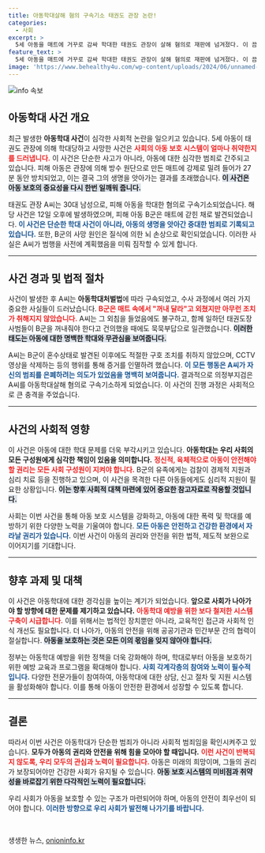 ```yaml
---
title: 아동학대살해 혐의 구속기소 태권도 관장 논란!
categories:
  - 사회
excerpt: >
  5세 아동을 매트에 거꾸로 감싸 학대한 태권도 관장이 살해 혐의로 재판에 넘겨졌다. 이 끔찍한 사건은 아동학대 신고 의무를 저버린 참담한 사례로, 조치 불이행과 증거 인멸이 드러났다. 어린이 보호를 위한 법적 처벌이 어떻게 이어질지 주목된다.
feature_text: >
  5세 아동을 매트에 거꾸로 감싸 학대한 태권도 관장이 살해 혐의로 재판에 넘겨졌다. 이 끔찍한 사건은 아동학대 신고 의무를 저버린 참담한 사례로, 조치 불이행과 증거 인멸이 드러났다. 어린이 보호를 위한 법적 처벌이 어떻게 이어질지 주목된다.
image: 'https://www.behealthy4u.com/wp-content/uploads/2024/06/unnamed-file.png'
---
```


<p><img src="https://www.behealthy4u.com/wp-content/uploads/2024/06/unnamed-file.png" alt="info 속보" /></p>

<h2 data-ke-size="size26">아동학대 사건 개요</h2>

<p data-ke-size="size16">최근 발생한 <b>아동학대 사건</b>이 심각한 사회적 논란을 일으키고 있습니다. 5세 아동이 태권도 관장에 의해 학대당하고 사망한 사건은 <b><span style="color: #ee2323;">사회의 아동 보호 시스템이 얼마나 취약한지를 드러냅니다.</span></b> 이 사건은 단순한 사고가 아니라, 아동에 대한 심각한 범죄로 간주되고 있습니다. 피해 아동은 관장에 의해 방수 원단으로 만든 매트에 강제로 밀려 들어가 27분 동안 방치되었고, 이는 결국 그의 생명을 앗아가는 결과를 초래했습니다. <b><span style="background-color: #21538527;">이 사건은 아동 보호의 중요성을 다시 한번 일깨워 줍니다.</span></b></p>

<p data-ke-size="size16">태권도 관장 A씨는 30대 남성으로, 피해 아동을 학대한 혐의로 구속기소되었습니다. 해당 사건은 12일 오후에 발생하였으며, 피해 아동 B군은 매트에 갇힌 채로 발견되었습니다. <b><span style="color: #1a5490;">이 사건은 단순한 학대 사건이 아니라, 아동의 생명을 앗아간 중대한 범죄로 기록되고 있습니다.</span></b> 또한, B군의 사망 원인은 질식에 의한 뇌 손상으로 확인되었습니다. 이러한 사실은 A씨가 범행을 사전에 계획했음을 미뤄 짐작할 수 있게 합니다.</p>

<hr>

<h2 data-ke-size="size26">사건 경과 및 법적 절차</h2>

<p data-ke-size="size16">사건이 발생한 후 A씨는 <b>아동학대처벌법</b>에 따라 구속되었고, 수사 과정에서 여러 가지 중요한 사실들이 드러났습니다. <b><span style="color: #ee2323;">B군은 매트 속에서 "꺼내 달라"고 외쳤지만 아무런 조치가 취해지지 않았습니다.</span></b> A씨는 그 외침을 들었음에도 불구하고, 함께 일하던 태권도장 사범들이 B군을 꺼내줘야 한다고 건의했을 때에도 묵묵부답으로 일관했습니다. <b><span style="background-color: #21538527;">이러한 태도는 아동에 대한 명백한 학대와 무관심을 보여줍니다.</span></b></p>

<p data-ke-size="size16">A씨는 B군이 혼수상태로 발견된 이후에도 적절한 구호 조치를 취하지 않았으며, CCTV 영상을 삭제하는 등의 행위를 통해 증거를 인멸하려 했습니다. <b><span style="color: #1a5490;">이 모든 행동은 A씨가 자신의 범죄를 은폐하려는 의도가 있었음을 명백히 보여줍니다.</span></b> 결과적으로 의정부지검은 A씨를 아동학대살해 혐의로 구속기소하게 되었습니다. 이 사건의 진행 과정은 사회적으로 큰 충격을 주었습니다.</p>

<hr>

<h2 data-ke-size="size26">사건의 사회적 영향</h2>

<p data-ke-size="size16">이 사건은 아동에 대한 학대 문제를 더욱 부각시키고 있습니다. <b>아동학대는 우리 사회의 모든 구성원에게 심각한 책임이 있음을 의미합니다.</b> <b><span style="color: #ee2323;">정신적, 육체적으로 아동이 안전해야 할 권리는 모든 사회 구성원이 지켜야 합니다.</span></b> B군의 유족에게는 검찰이 경제적 지원과 심리 치료 등을 진행하고 있으며, 이 사건을 목격한 다른 아동들에게도 심리적 지원이 필요한 상황입니다. <b><span style="background-color: #21538527;">이는 향후 사회적 대책 마련에 있어 중요한 참고자료로 작용할 것입니다.</span></b></p>

<p data-ke-size="size16">사회는 이번 사건을 통해 아동 보호 시스템을 강화하고, 아동에 대한 폭력 및 학대를 예방하기 위한 다양한 노력을 기울여야 합니다. <b><span style="color: #1a5490;">모든 아동은 안전하고 건강한 환경에서 자라날 권리가 있습니다.</span></b> 이번 사건이 아동의 권리와 안전을 위한 법적, 제도적 보완으로 이어지기를 기대합니다.</p>

<hr>

<h2 data-ke-size="size26">향후 과제 및 대책</h2>

<p data-ke-size="size16">이 사건은 아동학대에 대한 경각심을 높이는 계기가 되었습니다. <b>앞으로 사회가 나아가야 할 방향에 대한 문제를 제기하고 있습니다.</b> <b><span style="color: #ee2323;">아동학대 예방을 위한 보다 철저한 시스템 구축이 시급합니다.</span></b> 이를 위해서는 법적인 장치뿐만 아니라, 교육적인 접근과 사회적 인식 개선도 필요합니다. 더 나아가, 아동의 안전을 위해 공공기관과 민간부문 간의 협력이 절실합니다. <b><span style="background-color: #21538527;">아동을 보호하는 것은 모든 이의 몫임을 잊지 않아야 합니다.</span></b></p>

<p data-ke-size="size16">정부는 아동학대 예방을 위한 정책을 더욱 강화해야 하며, 학대로부터 아동을 보호하기 위한 예방 교육과 프로그램을 확대해야 합니다. <b><span style="color: #1a5490;">사회 각계각층의 참여와 노력이 필수적입니다.</span></b> 다양한 전문가들이 참여하여, 아동학대에 대한 상담, 신고 절차 및 지원 시스템을 활성화해야 합니다. 이를 통해 아동이 안전한 환경에서 성장할 수 있도록 합니다.</p>

<hr>

<h2 data-ke-size="size26">결론</h2>

<p data-ke-size="size16">따라서 이번 사건은 아동학대가 단순한 범죄가 아니라 사회적 범죄임을 확인시켜주고 있습니다. <b>모두가 아동의 권리와 안전을 위해 힘을 모아야 할 때입니다.</b> <b><span style="color: #ee2323;">이런 사건이 반복되지 않도록, 우리 모두의 관심과 노력이 필요합니다.</span></b> 아동은 미래의 희망이며, 그들의 권리가 보장되어야만 건강한 사회가 유지될 수 있습니다. <b><span style="background-color: #21538527;">아동 보호 시스템의 미비점과 취약성을 바로잡기 위한 다각적인 노력이 필요합니다.</span></b></p>

<p data-ke-size="size16">우리 사회가 아동을 보호할 수 있는 구조가 마련되어야 하며, 아동의 안전이 최우선이 되어야 합니다. <b><span style="color: #1a5490;">이러한 방향으로 우리 사회가 발전해 나가기를 바랍니다.</span></b></p>

<p data-ke-size="size16">&nbsp;</p>
생생한 뉴스, <a href="https://onioninfo.kr" rel="dofollow">onioninfo.kr</a>



